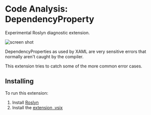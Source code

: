 Code Analysis: DependencyProperty
=================================

Experimental Roslyn diagnostic extension.

![screen shot](https://cloud.githubusercontent.com/assets/75655/2800398/90da89f0-cc72-11e3-9c55-d0e5f8b34c65.png)

DependencyProperties as used by XAML are very sensitive errors that normally aren't caught by the compiler.

This extension tries to catch some of the more common error cases.


Installing
-----------

To run this extension:

1. Install [Roslyn](http://msdn.microsoft.com/en-US/roslyn)
2. Install the [extension .vsix](https://github.com/tomlokhorst/codeanalysis-checkdependencyproperty/raw/master/extension/CheckDependencyProperty.vsix)


